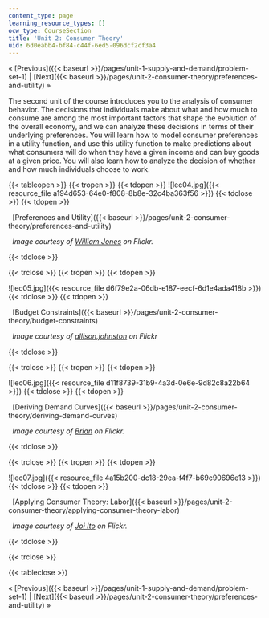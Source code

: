 ```yaml
---
content_type: page
learning_resource_types: []
ocw_type: CourseSection
title: 'Unit 2: Consumer Theory'
uid: 6d0eabb4-bf84-c44f-6ed5-096dcf2cf3a4
---
```


« [Previous]({{< baseurl >}}/pages/unit-1-supply-and-demand/problem-set-1) | [Next]({{< baseurl >}}/pages/unit-2-consumer-theory/preferences-and-utility) »

The second unit of the course introduces you to the analysis of consumer behavior. The decisions that individuals make about what and how much to consume are among the most important factors that shape the evolution of the overall economy, and we can analyze these decisions in terms of their underlying preferences. You will learn how to model consumer preferences in a utility function, and use this utility function to make predictions about what consumers will do when they have a given income and can buy goods at a given price. You will also learn how to analyze the decision of whether and how much individuals choose to work.

{{< tableopen >}}
{{< tropen >}}
{{< tdopen >}}
![lec04.jpg]({{< resource_file a194d653-64e0-f808-8b8e-32c4ba363f56 >}})
{{< tdclose >}}
{{< tdopen >}}


  [Preferences and Utility]({{< baseurl >}}/pages/unit-2-consumer-theory/preferences-and-utility)

  _Image courtesy of [William Jones](http://www.flickr.com/photos/fritish/3357925979/) on Flickr._


{{< tdclose >}}

{{< trclose >}}
{{< tropen >}}
{{< tdopen >}}
  
![lec05.jpg]({{< resource_file d6f79e2a-06db-e187-eecf-6d1e4ada418b >}})
{{< tdclose >}}
{{< tdopen >}}


  [Budget Constraints]({{< baseurl >}}/pages/unit-2-consumer-theory/budget-constraints)

  _Image courtesy of [allison.johnston](http://www.flickr.com/photos/allisonjohnstonn/6332964795/in/photostream/) on Flickr_


{{< tdclose >}}

{{< trclose >}}
{{< tropen >}}
{{< tdopen >}}
  
![lec06.jpg]({{< resource_file d11f8739-31b9-4a3d-0e6e-9d82c8a22b64 >}})
{{< tdclose >}}
{{< tdopen >}}


  [Deriving Demand Curves]({{< baseurl >}}/pages/unit-2-consumer-theory/deriving-demand-curves)

  _Image courtesy of [Brian](http://www.flickr.com/photos/ncreedplayer/4459054998/) on Flickr._


{{< tdclose >}}

{{< trclose >}}
{{< tropen >}}
{{< tdopen >}}
  
![lec07.jpg]({{< resource_file 4a15b200-dc18-29ea-f4f7-b69c90696e13 >}})
{{< tdclose >}}
{{< tdopen >}}


  [Applying Consumer Theory: Labor]({{< baseurl >}}/pages/unit-2-consumer-theory/applying-consumer-theory-labor)

  _Image courtesy of [Joi Ito](http://www.flickr.com/photos/joi/9913697/) on Flickr._


{{< tdclose >}}

{{< trclose >}}

{{< tableclose >}}

« [Previous]({{< baseurl >}}/pages/unit-1-supply-and-demand/problem-set-1) | [Next]({{< baseurl >}}/pages/unit-2-consumer-theory/preferences-and-utility) »